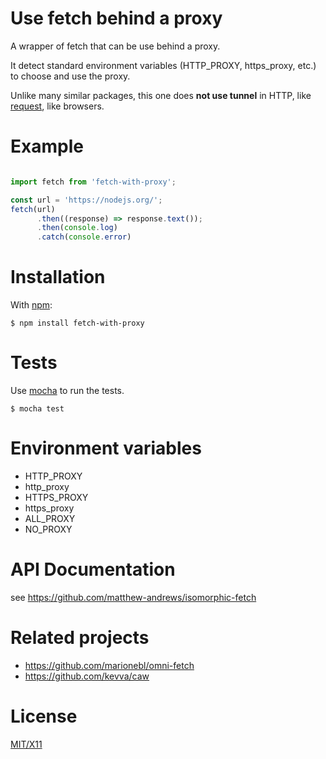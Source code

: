 # Use fetch behind a proxy 


A wrapper of fetch that can be use behind a proxy.

It detect standard environment variables (HTTP_PROXY, https_proxy, etc.) to choose and use the proxy.

Unlike many similar packages, this one does **not use tunnel** in HTTP, like [request](https://github.com/request/request), like browsers.


# Example

```javascript

import fetch from 'fetch-with-proxy';

const url = 'https://nodejs.org/';
fetch(url)
      .then((response) => response.text());
      .then(console.log)
      .catch(console.error)


```

# Installation

With [npm](http://npmjs.org):

    $ npm install fetch-with-proxy

# Tests

Use [mocha](https://github.com/visionmedia/mocha) to run the tests.

    $ mocha test

# Environment variables 

  * HTTP_PROXY
  * http_proxy
  * HTTPS_PROXY
  * https_proxy
  * ALL_PROXY
  * NO_PROXY

# API Documentation

see https://github.com/matthew-andrews/isomorphic-fetch


# Related projects

* https://github.com/marionebl/omni-fetch
* https://github.com/kevva/caw




# License

[MIT/X11](https://github.com/touv/node-fetch-with-proxy/blob/master/LICENSE)

